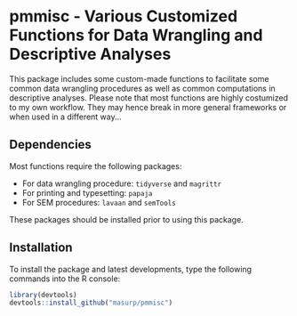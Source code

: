 # pmmisc - Various Customized Functions for Data Wrangling and Descriptive Analyses

This package includes some custom-made functions to facilitate some common data wrangling procedures as well as common computations in descriptive analyses. Please note that most functions are highly costumized to my own workflow. They may hence break in more general frameworks or when used in a different way...

## Dependencies

Most functions require the following packages:
  
  - For data wrangling procedure: `tidyverse` and `magrittr`
- For printing and typesetting: `papaja`
- For SEM procedures: `lavaan` and `semTools`

These packages should be installed prior to using this package. 


## Installation

To install the package and latest developments, type the following commands into the R console:
  
```r
library(devtools)
devtools::install_github("masurp/pmmisc")
```